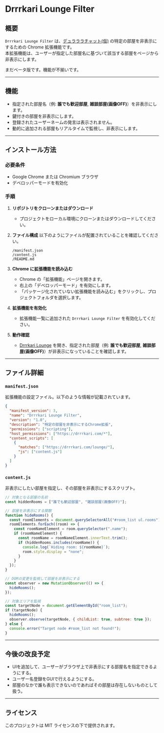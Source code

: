
# Drrrkari Lounge Filter

## 概要

`Drrrkari Lounge Filter` は、[デュラララチャット(仮)](https://drrrkari.com/lounge/) の特定の部屋を非表示にするための Chrome 拡張機能です。  
本拡張機能は、ユーザーが指定した部屋名に基づいて該当する部屋をページから非表示にします。 
 
まだベータ版です。機能が不揃いです。 

---

## 機能

- 指定された部屋名（例: **誰でも歓迎部屋**, **雑談部屋(画像OFF)**）を非表示にします。
- 鍵付きの部屋を非表示にします。
- 登録されたユーザーネームの発言は表示されません。
- 動的に追加される部屋もリアルタイムで監視し、非表示にします。

---

## インストール方法

### 必要条件

- Google Chrome または Chromium ブラウザ
- デベロッパーモードを有効化

### 手順

1. **リポジトリをクローンまたはダウンロード**
   - プロジェクトをローカル環境にクローンまたはダウンロードしてください。

2. **ファイル構成**
   以下のようにファイルが配置されていることを確認してください。

   ```
   /manifest.json
   /content.js
   /README.md
   ```

3. **Chrome に拡張機能を読み込む**
   - Chrome の「拡張機能」ページを開きます。
   - 右上の「デベロッパーモード」を有効にします。
   - 「パッケージ化されていない拡張機能を読み込む」をクリックし、プロジェクトフォルダを選択します。

4. **拡張機能を有効化**
   - 拡張機能一覧に追加された `Drrrkari Lounge Filter` を有効化してください。

5. **動作確認**
   - [Drrrkari Lounge](https://drrrkari.com/lounge/) を開き、指定された部屋（例: **誰でも歓迎部屋**, **雑談部屋(画像OFF)**）が非表示になっていることを確認します。

---

## ファイル詳細

### `manifest.json`
拡張機能の設定ファイル。以下のような情報が記載されています。

```json
{
  "manifest_version": 3,
  "name": "Drrrkari Lounge Filter",
  "version": "1.0",
  "description": "特定の部屋を非表示にするChrome拡張",
  "permissions": ["scripting"],
  "host_permissions": ["https://drrrkari.com/*"],
  "content_scripts": [
    {
      "matches": ["https://drrrkari.com/lounge/"],
      "js": ["content.js"]
    }
  ]
}
```

### `content.js`
非表示にしたい部屋を指定し、その部屋を非表示にするスクリプト。

```javascript
// 対象となる部屋の名前
const hiddenRooms = ["誰でも歓迎部屋", "雑談部屋(画像OFF)"];

// 部屋を非表示にする関数
function hideRooms() {
  const roomElements = document.querySelectorAll("#room_list ul.rooms");
  roomElements.forEach((room) => {
    const roomNameElement = room.querySelector(".name");
    if (roomNameElement) {
      const roomName = roomNameElement.innerText.trim();
      if (hiddenRooms.includes(roomName)) {
        console.log(`Hiding room: ${roomName}`);
        room.style.display = "none";
      }
    }
  });
}

// DOMの変更を監視して部屋を非表示にする
const observer = new MutationObserver(() => {
  hideRooms();
});

// 対象エリアを監視
const targetNode = document.getElementById("room_list");
if (targetNode) {
  hideRooms();
  observer.observe(targetNode, { childList: true, subtree: true });
} else {
  console.error("Target node #room_list not found!");
}
```

---

## 今後の改良予定

- UIを追加して、ユーザーがブラウザ上で非表示にする部屋名を指定できるようにする。
- ユーザー名登録をGUIで行えるようにする。
- 部屋のなかで誰も表示できないのであればその部屋は存在しないものとして扱う。
---

## ライセンス

このプロジェクトは MIT ライセンスの下で提供されます。
